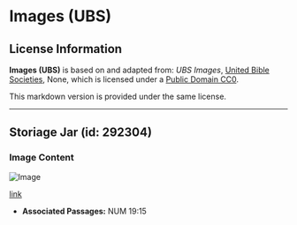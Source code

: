 # Images (UBS)

## License Information

**Images (UBS)** is based on and adapted from: _UBS Images_, [United Bible Societies](https://unitedbiblesocieties.org/), None, which is licensed under a [Public Domain CC0](https://creativecommons.org/public-domain/cc0/).

This markdown version is provided under the same license.



--------------------------------

## Storiage Jar (id: 292304)

### Image Content

![Image](https://cdn.aquifer.bible/aquifer-content/resources/Media/WEB-0492_storiage_jar.jpg)

[link](https://cdn.aquifer.bible/aquifer-content/resources/Media/WEB-0492_storiage_jar.jpg)

* **Associated Passages:** NUM 19:15

